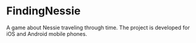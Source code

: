 # FindingNessie
A game about Nessie traveling through time. The project is developed for iOS and Android mobile phones.
